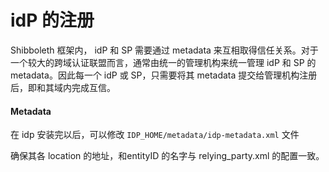 # idP 的注册

Shibboleth 框架内， idP 和 SP 需要通过 metadata 来互相取得信任关系。对于一个较大的跨域认证联盟而言，通常由统一的管理机构来统一管理 idP 和 SP 的 metadata。因此每一个 idP 或 SP，只需要将其 metadata 提交给管理机构注册后，即和其域内完成互信。

#### Metadata

在 idp 安装完以后，可以修改  ```IDP_HOME/metadata/idp-metadata.xml``` 文件

确保其各 location 的地址，和entityID 的名字与 relying_party.xml 的配置一致。



